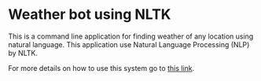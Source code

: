 Weather bot using NLTK
=========================================================

This is a command line application for finding weather of any location using natural language.
This application use Natural Language Processing (NLP) by NLTK.

For more details on how to use this system go to [this link](How_to_use.pdf).



